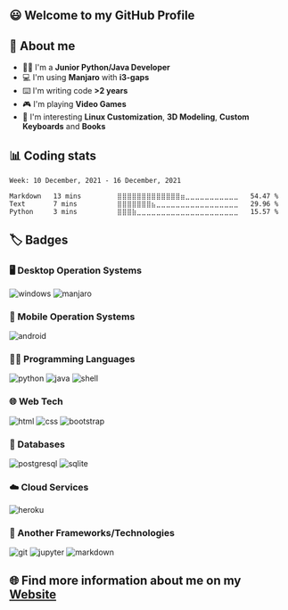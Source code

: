 ## :smiley: Welcome to my GitHub Profile

## :mag_right: About me
- :man_technologist: I'm a **Junior Python/Java Developer**
- :computer: I'm using **Manjaro** with **i3-gaps**
- :keyboard: I'm writing code **>2 years**
- :video_game: I'm playing **Video Games**
- :eyes: I'm interesting **Linux Customization**, **3D Modeling**, **Custom Keyboards** and **Books**

## :bar_chart: Coding stats

<!--START_SECTION:waka-->
```text
Week: 10 December, 2021 - 16 December, 2021

Markdown   13 mins         ⣿⣿⣿⣿⣿⣿⣿⣿⣿⣿⣿⣿⣿⣶⣀⣀⣀⣀⣀⣀⣀⣀⣀⣀⣀   54.47 % 
Text       7 mins          ⣿⣿⣿⣿⣿⣿⣿⣦⣀⣀⣀⣀⣀⣀⣀⣀⣀⣀⣀⣀⣀⣀⣀⣀⣀   29.96 % 
Python     3 mins          ⣿⣿⣿⣷⣀⣀⣀⣀⣀⣀⣀⣀⣀⣀⣀⣀⣀⣀⣀⣀⣀⣀⣀⣀⣀   15.57 % 
```
<!--END_SECTION:waka-->

## :label: Badges

### :desktop_computer: Desktop Operation Systems
![windows](https://img.shields.io/badge/Windows-0078D6?style=for-the-badge&logo=windows&logoColor=white)
![manjaro](https://img.shields.io/badge/manjaro-35BF5C?style=for-the-badge&logo=manjaro&logoColor=white)

### :iphone: Mobile Operation Systems
![android](https://img.shields.io/badge/Android-3DDC84?style=for-the-badge&logo=android&logoColor=white)

### :man_technologist: Programming Languages
![python](https://img.shields.io/badge/Python-3776AB?style=for-the-badge&logo=python&logoColor=white)
![java](https://img.shields.io/badge/Java-ED8B00?style=for-the-badge&logo=java&logoColor=white)
![shell](https://img.shields.io/badge/Shell_Script-121011?style=for-the-badge&logo=gnu-bash&logoColor=white)

### :globe_with_meridians: Web Tech
![html](https://img.shields.io/badge/HTML5-E34F26?style=for-the-badge&logo=html5&logoColor=white)
![css](https://img.shields.io/badge/CSS3-1572B6?style=for-the-badge&logo=css3&logoColor=white)
![bootstrap](https://img.shields.io/badge/Bootstrap-563D7C?style=for-the-badge&logo=bootstrap&logoColor=white)

### :floppy_disk: Databases
![postgresql](https://img.shields.io/badge/PostgreSQL-316192?style=for-the-badge&logo=postgresql&logoColor=white)
![sqlite](https://img.shields.io/badge/SQLite-07405E?style=for-the-badge&logo=sqlite&logoColor=white)

### :cloud: Cloud Services
![heroku](https://img.shields.io/badge/Heroku-430098?style=for-the-badge&logo=heroku&logoColor=white)

### :rocket: Another Frameworks/Technologies
![git](https://img.shields.io/badge/Git-F05032?style=for-the-badge&logo=git&logoColor=white)
![jupyter](https://img.shields.io/badge/Jupyter-F37626.svg?&style=for-the-badge&logo=Jupyter&logoColor=white)
![markdown](https://img.shields.io/badge/Markdown-000000?style=for-the-badge&logo=markdown&logoColor=white)

## :globe_with_meridians: Find more information about me on my [Website](https://merive.herokuapp.com/)
